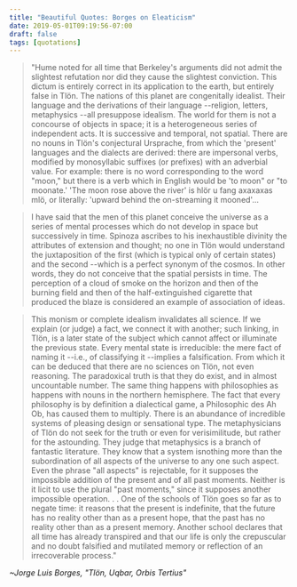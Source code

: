 ```yaml
---
title: "Beautiful Quotes: Borges on Eleaticism"
date: 2019-05-01T09:19:56-07:00
draft: false
tags: [quotations]
---
```


>"Hume noted for all time that Berkeley's arguments did not admit the slightest refutation nor did they cause the slightest conviction. This dictum is entirely correct in its application to the earth, but entirely false in Tlön. The nations of this planet are congenitally idealist. Their language and the derivations of their language --religion, letters, metaphysics --all presuppose idealism. The world for them is not a concourse of objects in space; it is a heterogeneous series of independent acts. It is successive and temporal, not spatial. There are no nouns in Tlön's conjectural Ursprache, from which the 'present' languages and the dialects are derived: there are impersonal verbs, modified by monosyllabic suffixes (or prefixes) with an adverbial value. For example: there is no word corresponding to the word "moon," but there is a verb which in English would be 'to moon" or "to moonate.' 'The moon rose above the river' is hlör u fang axaxaxas mlö, or literally: 'upward behind the on-streaming it mooned'...

>I have said that the men of this planet conceive the universe as a series of mental processes which do not develop in space but successively in time. Spinoza ascribes to his inexhaustible divinity the attributes of extension and thought; no one in Tlön would understand the juxtaposition of the first (which is typical only of certain states) and the second --which is a perfect synonym of the cosmos. In other words, they do not conceive that the spatial persists in time. The perception of a cloud of smoke on the horizon and then of the burning field and then of the half-extinguished cigarette that produced the blaze is considered an example of association of ideas.

>This monism or complete idealism invalidates all science. If we explain (or judge) a fact, we connect it with another; such linking, in Tlön, is a later state of the subject which cannot affect or illuminate the previous state. Every mental state is irreducible: the mere fact of naming it --i.e., of classifying it --implies a falsification. From which it can be deduced that there are no sciences on Tlön, not even reasoning. The paradoxical truth is that they do exist, and in almost uncountable number. The same thing happens with philosophies as happens with nouns in the northern hemisphere. The fact that every philosophy is by definition a dialectical game, a Philosophic des Ah Ob, has caused them to multiply. There is an abundance of incredible systems of pleasing design or sensational type. The metaphysicians of Tlön do not seek for the truth or even for verisimilitude, but rather for the astounding. They judge that metaphysics is a branch of fantastic literature. They know that a system isnothing more than the subordination of all aspects of the universe to any one such aspect. Even the phrase "all aspects" is rejectable, for it supposes the impossible addition of the present and of all past moments. Neither is it licit to use the plural "past moments," since it supposes another impossible operation. . . One of the schools of Tlön goes so far as to negate time: it reasons that the present is indefinite, that the future has no reality other than as a present hope, that the past has no reality other than as a present memory. Another school declares that all time has already transpired and that our life is only the crepuscular and no doubt falsified and mutilated memory or reflection of an irrecoverable process." 

<cite>~Jorge Luis Borges, "Tlön, Uqbar, Orbis Tertius"</cite>